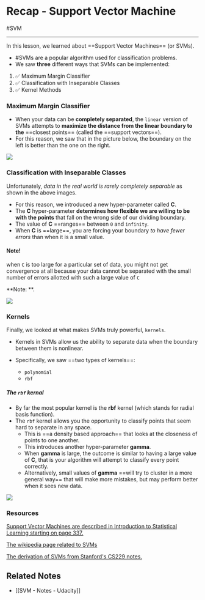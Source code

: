 ---
---

# Recap - Support Vector Machine
#SVM 

***

In this lesson, we learned about ==Support Vector Machines== (or SVMs).
- #SVMs are a popular algorithm used for classification problems. 
- We saw **three** different ways that SVMs can be implemented:

1.  ✅ Maximum Margin Classifier
2.  ✅ Classification with Inseparable Classes
3.  ✅ Kernel Methods

### Maximum Margin Classifier

- When your data can be **completely separated**, the `linear` version of SVMs attempts to **maximize the distance from the linear boundary to the** ==closest points== (called the ==support vectors==). 
- For this reason, we saw that in the picture below, the boundary on the left is better than the one on the right.

![](https://video.udacity-data.com/topher/2018/June/5b1337e8_screen-shot-2018-06-02-at-5.34.36-pm/screen-shot-2018-06-02-at-5.34.36-pm.png)

### Classification with Inseparable Classes

Unfortunately, *data in the real world is rarely completely separable* as shown in the above images. 
- For this reason, we introduced a new hyper-parameter called **C**. 
- The **C** hyper-parameter **determines how flexible we are willing to be with the points** that fall on the wrong side of our dividing boundary. 
- The value of **C** ==ranges== between `0` and `infinity`. 
- When **C** is ==large==, you are forcing your boundary *to have fewer errors* than when it is a small value.


<div class="alert alert-success" role="alert">
  <h4 class="alert-heading">Note!</h4>
	<p>when <code>C</code> is too large for a particular set of data, you might not get convergence at all because your data cannot be separated with the small number of errors allotted with such a large value of <code>C</code></p>
</div>


**Note: **.

![](https://video.udacity-data.com/topher/2018/June/5b133bfb_screen-shot-2018-06-02-at-5.52.44-pm/screen-shot-2018-06-02-at-5.52.44-pm.png)

### Kernels

Finally, we looked at what makes SVMs truly powerful, `kernels`. 
- Kernels in SVMs allow us the ability to separate data when the boundary between them is nonlinear. 
- Specifically, we saw ==two types of kernels==:

	-   `polynomial`
	-   `rbf`

##### The `rbf` kernal

- By far the most popular kernel is the **rbf** kernel (which stands for radial basis function). 
- The `rbf` kernel allows you the opportunity to classify points that seem hard to separate in any space. 
	- This is ==a density based approach== that looks at the closeness of points to one another. 
	- This introduces another hyper-parameter **gamma**. 
	- When **gamma** is large, the outcome is similar to having a large value of **C**, that is your algorithm will attempt to classify every point correctly. 
	- Alternatively, small values of **gamma** ==will try to cluster in a more general way== that will make more mistakes, but may perform better when it sees new data.

![](https://video.udacity-data.com/topher/2018/June/5b133ff6_screen-shot-2018-06-02-at-6.07.54-pm/screen-shot-2018-06-02-at-6.07.54-pm.png)

### Resources

[Support Vector Machines are described in Introduction to Statistical Learning starting on page 337.](http://www-bcf.usc.edu/~gareth/ISL/ISLR%20First%20Printing.pdf)

[The wikipedia page related to SVMs](https://en.wikipedia.org/wiki/Support_vector_machine)

[The derivation of SVMs from Stanford's CS229 notes.](http://cs229.stanford.edu/notes/cs229-notes3.pdf)

## Related Notes
- [[SVM - Notes - Udacity]]